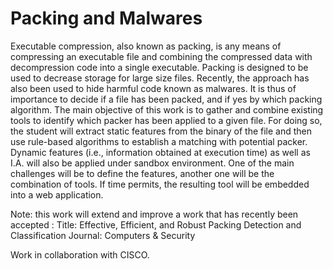# Packing and Malwares
Executable compression, also known as packing, is any means of compressing an executable file and combining the compressed data with decompression code into a single executable. Packing is designed to be used to decrease storage for large size files. Recently, the approach has also been used to hide harmful code known as malwares. It is thus of importance to decide if a file has been packed, and if yes by which packing algorithm. The main objective of this work is to gather and combine existing tools to identify which packer has been applied to a given file. For doing so, the student will extract static features from the binary of the file and then use rule-based algorithms to establish a matching with potential packer. Dynamic features (i.e., information obtained at execution time) as well as I.A. will also be applied under sandbox environment. One of the main challenges will be to define the features, another one will be the combination of tools. If time permits, the resulting tool will be embedded into a web application.

Note: this work will extend and improve a work that has recently been accepted :
Title: Effective, Efficient, and Robust Packing Detection and Classification
Journal: Computers & Security

Work in collaboration with CISCO.
